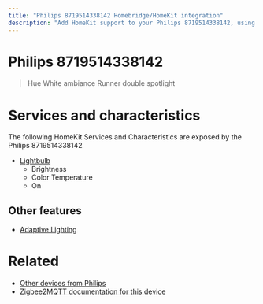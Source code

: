 ```yaml
---
title: "Philips 8719514338142 Homebridge/HomeKit integration"
description: "Add HomeKit support to your Philips 8719514338142, using Homebridge, Zigbee2MQTT and homebridge-z2m."
---
```

<!---
This file has been GENERATED using src/docgen/docgen.ts
DO NOT EDIT THIS FILE MANUALLY!
-->
# Philips 8719514338142
> Hue White ambiance Runner double spotlight


# Services and characteristics
The following HomeKit Services and Characteristics are exposed by
the Philips 8719514338142

* [Lightbulb](../../light.md)
  * Brightness
  * Color Temperature
  * On

## Other features
* [Adaptive Lighting](../../light.md)

# Related
* [Other devices from Philips](../index.md#philips)
* [Zigbee2MQTT documentation for this device](https://www.zigbee2mqtt.io/devices/8719514338142.html)